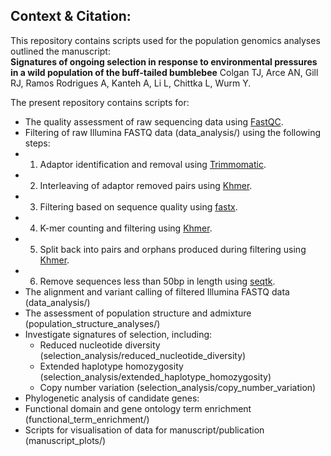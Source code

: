 ## Context & Citation:  
This repository contains scripts used for the population genomics analyses outlined the manuscript:   
__Signatures of ongoing selection in response to environmental pressures in a wild population of the buff-tailed bumblebee__
Colgan TJ, Arce AN, Gill RJ, Ramos Rodrigues A, Kanteh A, Li L, Chittka L, Wurm Y.  

The present repository contains scripts for:  
- The quality assessment of raw sequencing data using [FastQC](https://www.bioinformatics.babraham.ac.uk/projects/fastqc/).  
- Filtering of raw Illumina FASTQ data (data_analysis/) using the following steps:
- 1) Adaptor identification and removal using [Trimmomatic](http://www.usadellab.org/cms/?page=trimmomatic). 
- 2) Interleaving of adaptor removed pairs using [Khmer](https://github.com/dib-lab/khmer). 
- 3) Filtering based on sequence quality using [fastx](http://hannonlab.cshl.edu/fastx_toolkit/).  
- 4) K-mer counting and filtering using [Khmer](https://github.com/dib-lab/khmer).  
- 5) Split back into pairs and orphans produced during filtering using [Khmer](https://github.com/dib-lab/khmer).  
- 6) Remove sequences less than 50bp in length using [seqtk](https://github.com/lh3/seqtk).  
- The alignment and variant calling of filtered Illumina FASTQ data (data_analysis/)  
- The assessment of population structure and admixture (population_structure_analyses/)  
- Investigate signatures of selection, including:  
  - Reduced nucleotide diversity  (selection_analysis/reduced_nucleotide_diversity)
  - Extended haplotype homozygosity  (selection_analysis/extended_haplotype_homozygosity)
  - Copy number variation (selection_analysis/copy_number_variation)
- Phylogenetic analysis of candidate genes:  
- Functional domain and gene ontology term enrichment (functional_term_enrichment/)  
- Scripts for visualisation of data for manuscript/publication (manuscript_plots/)  
